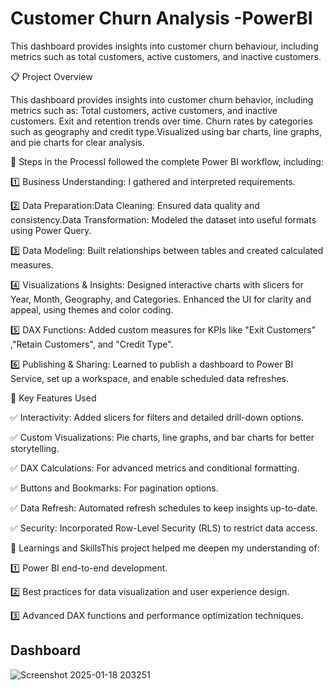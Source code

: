 # Customer Churn Analysis -PowerBI
This dashboard provides insights into customer churn behaviour, including metrics such as total customers, active customers, and inactive customers.

📋 Project Overview

This dashboard provides insights into customer churn behavior, including metrics such as: Total customers, active customers, and inactive customers. Exit and retention trends over time. Churn rates by categories such as geography and credit type.Visualized using bar charts, line graphs, and pie charts for clear analysis.

🔄 Steps in the ProcessI followed the complete Power BI workflow, including:

1️⃣ Business Understanding: I gathered and interpreted requirements.

2️⃣ Data Preparation:Data Cleaning: Ensured data quality and consistency.Data Transformation: Modeled the dataset into useful formats using Power Query.

3️⃣ Data Modeling: Built relationships between tables and created calculated measures.

4️⃣ Visualizations & Insights: Designed interactive charts with slicers for Year, Month, Geography, and Categories. Enhanced the UI for clarity and appeal, using themes and color coding.

5️⃣ DAX Functions: Added custom measures for KPIs like "Exit Customers" ,"Retain Customers", and "Credit Type".

6️⃣ Publishing & Sharing: Learned to publish a dashboard to Power BI Service, set up a workspace, and enable scheduled data refreshes.

🌟 Key Features Used

✅ Interactivity: Added slicers for filters and detailed drill-down options.

✅ Custom Visualizations: Pie charts, line graphs, and bar charts for better storytelling.

✅ DAX Calculations: For advanced metrics and conditional formatting.

✅ Buttons and Bookmarks: For pagination options.

✅ Data Refresh: Automated refresh schedules to keep insights up-to-date.

✅ Security: Incorporated Row-Level Security (RLS) to restrict data access.

🚀 Learnings and SkillsThis project helped me deepen my understanding of:

1️⃣ Power BI end-to-end development.

2️⃣ Best practices for data visualization and user experience design.

3️⃣ Advanced DAX functions and performance optimization techniques.  

## Dashboard

![Screenshot 2025-01-18 203251](https://github.com/user-attachments/assets/15dd0a35-ae58-47ef-b31d-d52a03a55c39)

